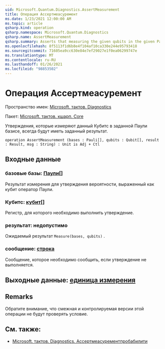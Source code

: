 ```yaml
---
uid: Microsoft.Quantum.Diagnostics.AssertMeasurement
title: Операция Ассертмеасуремент
ms.date: 1/23/2021 12:00:00 AM
ms.topic: article
qsharp.kind: operation
qsharp.namespace: Microsoft.Quantum.Diagnostics
qsharp.name: AssertMeasurement
qsharp.summary: Asserts that measuring the given qubits in the given Pauli basis will always have the given result.
ms.openlocfilehash: 8f5113f1d6b8e4f104af10ca330e244e95793418
ms.sourcegitcommit: 71605ea9cc630e84e7ef29027e1f0ea06299747e
ms.translationtype: MT
ms.contentlocale: ru-RU
ms.lasthandoff: 01/26/2021
ms.locfileid: "98853502"
---
```

# <a name="assertmeasurement-operation"></a>Операция Ассертмеасуремент

Пространство имен: [Microsoft. тактов. Diagnostics](xref:Microsoft.Quantum.Diagnostics)

Пакет: [Microsoft. тактов. кшарп. Core](https://nuget.org/packages/Microsoft.Quantum.QSharp.Core)


Утверждения, которые измеряют данный Кубитс в заданной Паули базисе, всегда будут иметь заданный результат.

```qsharp
operation AssertMeasurement (bases : Pauli[], qubits : Qubit[], result : Result, msg : String) : Unit is Adj + Ctl
```


## <a name="input"></a>Входные данные

### <a name="bases--pauli"></a>базовые базы: [Паули](xref:microsoft.quantum.lang-ref.pauli)[]

Результат измерения для утверждения вероятности, выраженный как кубит оператор Паули.


### <a name="qubits--qubit"></a>Кубитс: [кубит](xref:microsoft.quantum.lang-ref.qubit)[]

Регистр, для которого необходимо выполнить утверждение.


### <a name="result--__invalidresult__"></a>результат: __недопустимо <Result>__

Ожидаемый результат `Measure(bases, qubits)` .


### <a name="msg--string"></a>сообщение: [строка](xref:microsoft.quantum.lang-ref.string)

Сообщение, которое необходимо сообщить, если утверждение не выполняется.



## <a name="output--unit"></a>Выходные данные: [единица измерения](xref:microsoft.quantum.lang-ref.unit)



## <a name="remarks"></a>Remarks

Обратите внимание, что смежная и контролируемая версии этой операции не будут проверять условие.

## <a name="see-also"></a>См. также:

- [Microsoft. тактов. Diagnostics. Ассертмеасурементпробабилити](xref:Microsoft.Quantum.Diagnostics.AssertMeasurementProbability)
